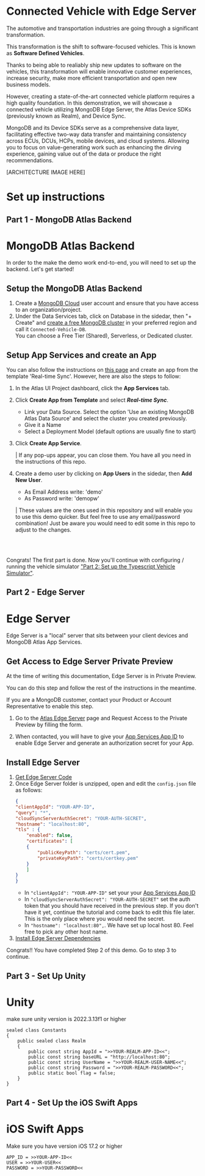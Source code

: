 # Connected Vehicle with Edge Server
The automotive and transportation industries are going through a significant transformation.

This transformation is the shift to software-focused vehicles. This is known as **Software Defined Vehicles**. 

Thanks to being able to realiably ship new updates to software on the vehicles, this transformation will enable innovative customer experiences, increase security, make more efficient transportation and open new business models. 

However, creating a state-of-the-art connected vehicle platform requires a high quality foundation.
In this demonstration, we will showcase a connected vehicle utilizing MongoDB Edge Server, the Atlas Device SDKs (previously known as Realm), and Device Sync. 

MongoDB and its Device SDKs serve as a comprehensive data layer, facilitating effective two-way data transfer and maintaining consistency across ECUs, DCUs, HCPs, mobile devices, and cloud systems. Allowing you to focus on value-generating work such as enhancing the dirving experience, gaining value out of the data or produce the right recommendations.

[ARCHITECTURE IMAGE HERE]

# Set up instructions
## Part 1 - MongoDB Atlas Backend
# MongoDB Atlas Backend

In order to the make the demo work end-to-end, you will need to set up the backend. Let's get started! 

## Setup the MongoDB Atlas Backend

1. Create a [MongoDB Cloud](https://cloud.mongodb.com/) user account and ensure that you have access to an organization/project. 
2. Under the Data Services tab, click on Database in the sidedar, then "+ Create" and [create a free MongoDB cluster](https://www.mongodb.com/docs/atlas/tutorial/create-new-cluster/) in your preferred region and call it ```Connected-Vehicle-DB```. <br>You can choose a Free Tier (Shared), Serverless, or Dedicated cluster.

## Setup App Services and create an App
You can also follow the instructions on [this page](https://www.mongodb.com/docs/atlas/app-services/apps/create/#create-an-app-services-app) and create an app from the template 'Real-time Sync'. However, here are also the steps to follow:
1. In the Atlas UI Project dashboard, click the **App Services** tab.
2. Click **Create App from Template** and select ***Real-time Sync***.
    - Link your Data Source. Select the option 'Use an existing MongoDB Atlas Data Source' and select the cluster you created previously.
    - Give it a Name
    - Select a Deployment Model (default options are usually fine to start)
3.  Click **Create App Service**.
    
    | If any pop-ups appear, you can close them. You have all you need in the instructions of this repo. 
4. Create a demo user by clicking on **App Users** in the sidedar, then **Add New User**. 
    - As Email Address write: 'demo'
    - As Password write: 'demopw'
    
    | These values are the ones used in this repository and will enable you to use this demo quicker. But feel free to use any email/password combination! Just be aware you would need to edit some in this repo to adjust to the changes.

<br><br>



Congrats! The first part is done. Now you'll continue with configuring / running the vehicle simulator ["Part 2: Set up the Typescript Vehicle Simulator"]().



## Part 2 - Edge Server
# Edge Server

Edge Server is a "local" server that sits between your client devices and MongoDB Atlas App Services. 

## Get Access to Edge Server Private Preview

At the time of writing this documentation, Edge Server is in Private Preview. 

You can do this step and follow the rest of the instructions in the meantime. 

If you are a MongoDB customer, contact your Product or Account Representative to enable this step. 
1. Go to the [Atlas Edge Server](https://www.mongodb.com/products/platform/atlas-edge-server) page and Request Access to the Private Preview by filling the form. 

2. When contacted, you will have to give your [App Services App ID](https://www.mongodb.com/docs/atlas/app-services/apps/metadata/#std-label-find-app-id) to enable Edge Server and generate an authorization secret for your App.


## Install Edge Server

1. [Get Edge Server Code](https://www.mongodb.com/docs/atlas/app-services/edge-server/configure/#get-the-edge-server-code)
2. Once Edge Server folder is unzipped, open and edit the `config.json` file as follows:
    ```json
    {
    "clientAppId": "YOUR-APP-ID",
    "query": "*",
    "cloudSyncServerAuthSecret": "YOUR-AUTH-SECRET",
    "hostname": "localhost:80",
    "tls" : {
        "enabled": false,
        "certificates": [
        {
            "publicKeyPath": "certs/cert.pem",
            "privateKeyPath": "certs/certkey.pem"
        }
        ]
    }
    }
    ```
    - In `"clientAppId": "YOUR-APP-ID"` set your your [App Services App ID](https://www.mongodb.com/docs/atlas/app-services/apps/metadata/#std-label-find-app-id)
    - In `"cloudSyncServerAuthSecret": "YOUR-AUTH-SECRET"` set the auth token that you should have received in the previous step. If you don't have it yet, continue the tutorial and come back to edit this file later. This is the only place where you would need the secret.
    - In `"hostname": "localhost:80",`. We have set up local host 80. Feel free to pick any other host name.
3. [Install Edge Server Dependencies](https://www.mongodb.com/docs/atlas/app-services/edge-server/configure/#install-dependencies)


Congrats!! You have completed Step 2 of this demo. Go to step 3 to continue. 


## Part 3 - Set Up Unity
# Unity

make sure unity version is 2022.3.13f1 or higher
```
sealed class Constants
{
    public sealed class Realm
    {
        public const string AppId = ">>YOUR-REALM-APP-ID<<";
        public const string baseURL = "http://localhost:80";
        public const string UserName = ">>YOUR-REALM-USER-NAME<<";
        public const string Password = ">>YOUR-REALM-PASSWORD<<";
        public static bool flag = false;
    }
}
```


## Part 4 - Set Up the iOS Swift Apps
# iOS Swift Apps


Make sure you have version iOS 17.2 or higher
```
APP_ID = >>YOUR-APP-ID<<
USER = >>YOUR-USER<<
PASSWORD = >>YOUR-PASSWORD<<
```

